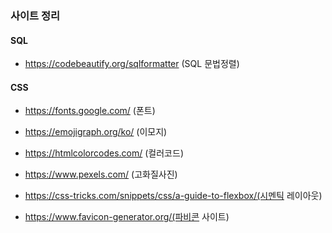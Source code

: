 ### 사이트 정리
#### SQL
- https://codebeautify.org/sqlformatter (SQL 문법정렬)

#### CSS
  - https://fonts.google.com/ (폰트)
   
  - https://emojigraph.org/ko/ (이모지)
   
  - https://htmlcolorcodes.com/ (컬러코드)
   
  - https://www.pexels.com/ (고화질사진)

  - https://css-tricks.com/snippets/css/a-guide-to-flexbox/(시멘틱 레이아웃)

  - https://www.favicon-generator.org/(파비콘 사이트)
